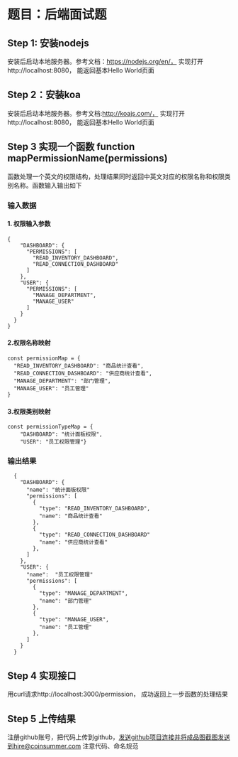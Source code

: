 # 题目：后端面试题
## Step 1: 安装nodejs

安装后启动本地服务器。参考文档：https://nodejs.org/en/，
实现打开http://localhost:8080，
能返回基本Hello World页面

## Step 2：安装koa
安装后启动本地服务器。参考文档:http://koajs.com/，
实现打开http://localhost:8080，
能返回基本Hello World页面


## Step 3 实现一个函数 function mapPermissionName(permissions)
函数处理一个英文的权限结构，处理结果同时返回中英文对应的权限名称和权限类别名称。函数输入输出如下

### 输入数据

#### 1. 权限输入参数
```
{
    "DASHBOARD": {
      "PERMISSIONS": [
        "READ_INVENTORY_DASHBOARD",
        "READ_CONNECTION_DASHBOARD"
      ]
    },
    "USER": {
      "PERMISSIONS": [
        "MANAGE_DEPARTMENT",
        "MANAGE_USER"
      ]
    }
  }
}
```

#### 2.权限名称映射
```
const permissionMap = {
  "READ_INVENTORY_DASHBOARD": "商品统计查看",
  "READ_CONNECTION_DASHBOARD": "供应商统计查看",
  "MANAGE_DEPARTMENT": "部门管理",
  "MANAGE_USER": "员工管理"
}
```

#### 3.权限类别映射
```
const permissionTypeMap = {
    "DASHBOARD": "统计面板权限",
    "USER": "员工权限管理"}
```


### 输出结果
```
  {
    "DASHBOARD": {
      "name": "统计面板权限"
      "permissions": [
        {
          "type": "READ_INVENTORY_DASHBOARD",
          "name": "商品统计查看"
        },
        {
          "type": "READ_CONNECTION_DASHBOARD"
          "name": "供应商统计查看"
        },
      ]
    },
    "USER": {
      "name":  "员工权限管理"
      "permissions": [
        {
          "type": "MANAGE_DEPARTMENT",
          "name": "部门管理"
        },
        {
          "type": "MANAGE_USER",
          "name": "员工管理"
        },
      ]
    }
  }
```

## Step 4 实现接口
用curl请求http://localhost:3000/permission，
成功返回上一步函数的处理结果

## Step 5 上传结果
注册github账号，把代码上传到github，发送github项目连接并将成品图截图发送到hire@coinsummer.com 注意代码、命名规范
